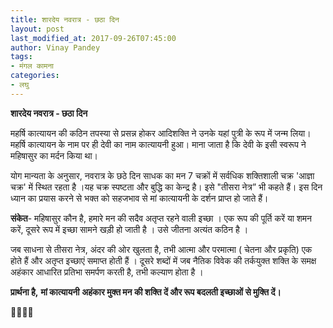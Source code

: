 ```yaml
---
title: शारदेय नवरात्र - छठा दिन
layout: post
last_modified_at: 2017-09-26T07:45:00
author: Vinay Pandey
tags:
- मंगल कामना
categories:
- लघु
---
```

**शारदेय नवरात्र - छठा दिन**

महर्षि कात्यायन की कठिन तपस्या से प्रसन्न होकर आदिशक्ति ने उनके यहां पुत्री के रूप में जन्म लिया। महर्षि कात्यायन के नाम पर ही देवी का नाम कात्यायनी हुआ। माना जाता है कि देवी के इसी स्वरूप ने महिषासुर का मर्दन किया था। 

योग मान्यता के अनुसार, नवरात्र के छठे दिन साधक का मन 7 चक्रों में सर्वधिक शक्तिशाली चक्र 'आज्ञा चक्र' में स्थित रहता है ।यह चक्र स्पष्टता और बुद्धि का केन्द्र है। इसे "तीसरा नेत्र” भी कहते हैं। इस दिन ध्यान का प्रयास करने से भक्त को सहजभाव से मां कात्यायनी के दर्शन प्राप्त हो जाते हैं।

**संकेत**- महिषासुर कौन है, हमारे मन की सदैव अतृप्त रहने वाली इच्छा । एक रूप की पूर्ति करें या शमन करें, दूसरे रूप में इच्छा सामने खड़ी हो जाती है । उसे जीतना अत्यंत कठिन है । 

जब साधना से तीसरा नेत्र, अंदर की ओर खुलता है, तभी आत्मा और परमात्मा ( चेतना और प्रकृति) एक होते हैं और अतृप्त इच्छाएं समाप्त होती हैं । 
दूसरे शब्दों में जब नैतिक विवेक की तर्कयुक्त शक्ति के समक्ष अहंकार आधारित प्रतिभा समर्पण करती है, तभी कल्याण होता है ।

**प्रार्थना है,**
**मां कात्यायनी**
**अहंकार मुक्त मन की शक्ति दें और रूप बदलती इच्छाओं से मुक्ति दें।**

🙏🌷🌷🙏


